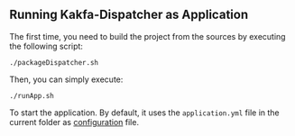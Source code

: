 Running Kakfa-Dispatcher as Application
---
The first time, you need to build the project from the sources by executing the following script:

    ./packageDispatcher.sh
    
Then, you can simply execute:

    ./runApp.sh
    
To start the application. By default, it uses the `application.yml` file in the current folder as [configuration](CONFIGURATION.md) file.